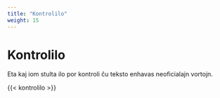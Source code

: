 ```yaml
---
title: "Kontrolilo"
weight: 15
---
```


# Kontrolilo

Eta kaj iom stulta ilo por kontroli ĉu teksto enhavas neoficialajn vortojn.

{{< kontrolilo >}}
